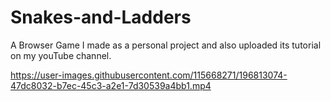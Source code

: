 # Snakes-and-Ladders
A Browser Game I made as a personal project and also uploaded its tutorial on my youTube channel.

https://user-images.githubusercontent.com/115668271/196813074-47dc8032-b7ec-45c3-a2e1-7d30539a4bb1.mp4
